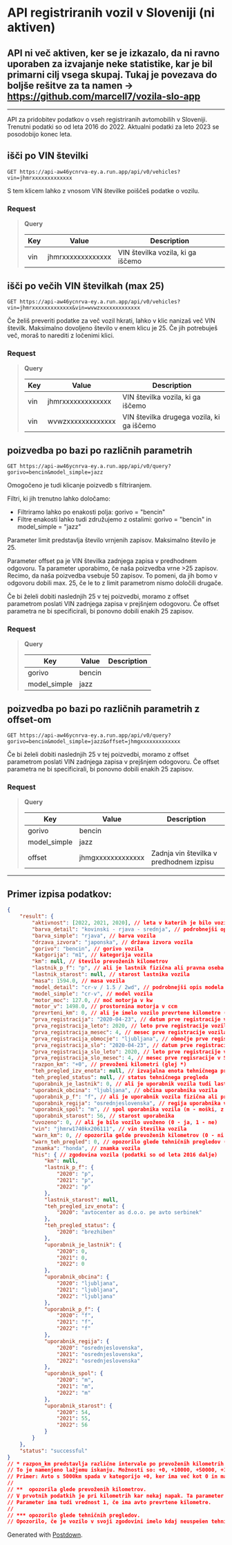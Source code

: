 # API registriranih vozil v Sloveniji (ni aktiven)

## API ni več aktiven, ker se je izkazalo, da ni ravno uporaben za izvajanje neke statistike, kar je bil primarni cilj vsega skupaj. Tukaj je povezava do boljše rešitve za ta namen -> https://github.com/marcell7/vozila-slo-app

_________________________________________________________________________________________________________________________________________________________________________________________________________________

API za pridobitev podatkov o vseh registriranih avtomobilih v Sloveniji.
Trenutni podatki so od leta 2016 do 2022. Aktualni podatki za leto 2023 se posodobijo konec leta.


## išči po VIN številki

```
GET https://api-aw46ycnrva-ey.a.run.app/api/v0/vehicles?vin=jhmrxxxxxxxxxxxxx
```

S tem klicem lahko z vnosom VIN številke poiščeš podatke o vozilu.

### Request

> 
> **Query**
> 
> |Key|Value|Description|
> |---|---|---|
> |vin|jhmrxxxxxxxxxxxxx|VIN številka vozila, ki ga iščemo|
> 

## išči po večih VIN številkah (max 25)

```
GET https://api-aw46ycnrva-ey.a.run.app/api/v0/vehicles?vin=jhmrxxxxxxxxxxxxx&vin=wvwzxxxxxxxxxxxxx
```

Če želiš preveriti podatke za več vozil hkrati, lahko v klic nanizaš več VIN številk. Maksimalno dovoljeno število v enem klicu je 25. Če jih potrebuješ več, moraš to narediti z ločenimi klici.

### Request

> 
> **Query**
> 
> |Key|Value| Description                               |
> |---|-------------------------------------------|---|
> |vin|jhmrxxxxxxxxxxxxx| VIN številka vozila, ki ga iščemo         |
> |vin|wvwzxxxxxxxxxxxxx| VIN številka drugega vozila, ki ga iščemo |
> 

## poizvedba po bazi po različnih parametrih

```
GET https://api-aw46ycnrva-ey.a.run.app/api/v0/query?gorivo=bencin&model_simple=jazz
```

Omogočeno je tudi klicanje poizvedb s filtriranjem.

Filtri, ki jih trenutno lahko določamo:

- Filtriramo lahko po enakosti polja: gorivo = "bencin"
- Filtre enakosti lahko tudi združujemo z ostalimi: gorivo = "bencin" in model_simple = "jazz"
    

Parameter limit predstavlja število vrnjenih zapisov. Maksimalno število je 25.

Parameter offset pa je VIN številka zadnjega zapisa v predhodnem odgovoru. Ta parameter uporabimo, če naša poizvedba vrne >25 zapisov. Recimo, da naša poizvedba vsebuje 50 zapisov. To pomeni, da jih bomo v odgovoru dobili max. 25, če le to z limit parametrom nismo določili drugače.

Če bi želeli dobiti naslednjih 25 v tej poizvedbi, moramo z offset parametrom poslati VIN zadnjega zapisa v prejšnjem odogovoru. Če offset parametra ne bi specificirali, bi ponovno dobili enakih 25 zapisov.

### Request

> 
> **Query**
> 
> |Key|Value|Description|
> |---|---|---|
> |gorivo|bencin||
> |model_simple|jazz||
> 

## poizvedba po bazi po različnih parametrih z offset-om

```
GET https://api-aw46ycnrva-ey.a.run.app/api/v0/query?gorivo=bencin&model_simple=jazz&offset=jhmgxxxxxxxxxxxxx
```

Če bi želeli dobiti naslednjih 25 v tej poizvedbi, moramo z offset parametrom poslati VIN zadnjega zapisa v prejšnjem odogovoru. Če offset parametra ne bi specificirali, bi ponovno dobili enakih 25 zapisov.

### Request

> 
> **Query**
> 
> |Key|Value|Description|
> |---|---|---|
> |gorivo|bencin||
> |model_simple|jazz||
> |offset|jhmgxxxxxxxxxxxxx|Zadnja vin številka v predhodnem izpisu|
>

---

## Primer izpisa podatkov:
``` json
{
    "result": {
        "aktivnost": [2022, 2021, 2020], // leta v katerih je bilo vozilo registrirano
        "barva_detail": "kovinski - rjava - srednja", // podrobnejši opis barve vozila
        "barva_simple": "rjava", // barva vozila
        "drzava_izvora": "japonska", // država izvora vozila
        "gorivo": "bencin", // gorivo vozila
        "katgorija": "m1", // kategorija vozila
        "km": null, // število prevoženih kilometrov
        "lastnik_p_f": "p", // ali je lastnik fizična ali pravna oseba (f - fizična, p - pravna)
        "lastnik_starost": null, // starost lastnika vozila
        "masa": 1594.0, // masa vozila
        "model_detail": "cr-v / 1.5 / 2wd", // podrobnejši opis modela vozila
        "model_simple": "cr-v", // model vozila
        "motor_moc": 127.0, // moč motorja v kw
        "motor_v": 1498.0, // prostornina motorja v ccm
        "prevrteni_km": 0, // ali je imelo vozilo prevrtene kilometre (od leta 2016) (0 - ne, 1 -ja)
        "prva_registracija": "2020-04-23", // datum prve registracije vozila (leto-mesec-dan)
        "prva_registracija_leto": 2020, // leto prve registracije vozila
        "prva_registracija_mesec": 4, // mesec prve registracije vozila
        "prva_registracija_obmocje": "ljubljana", // območje prve registracije vozila
        "prva_registracija_slo": "2020-04-23", // datum prve registracije v Sloveniji
        "prva_registracija_slo_leto": 2020, // leto prve registracije v Sloveniji
        "prva_registracija_slo_mesec": 4, // mesec prve regisracije v Sloveniji
        "razpon_km": "+0", // prevoženi kilometri (glej *)
        "teh_pregled_izv_enota": null, // izvajalna enota tehničnega pregleda
        "teh_pregled_status": null, // status tehničnega pregleda
        "uporabnik_je_lastnik": 0, // ali je uporabnik vozila tudi lastnik (0 - ne, 1 - ja)
        "uporabnik_obcina": "ljubljana", // občina uporabnika vozila
        "uporabnik_p_f": "f", // ali je uporabnik vozila fizična ali pravna oseba (p - pravna, f - fizična)
        "uporabnik_regija": "osrednjeslovenska", // regija uporabnika vozila
        "uporabnik_spol": "m", // spol uporabnika vozila (m - moški, z - ženska)
        "uporabnik_starost": 56, // starost uporabnika
        "uvozeno": 0, // ali je bilo vozilo uvoženo (0 - ja, 1 - ne)
        "vin": "jhmrw1740kx206111", // vin številka vozila
        "warn_km": 0, // opozorila gelde prevoženih kilometrov (0 - ni opozorila, 1 - je opozorilo; glej **)
        "warn_teh_pregled": 0, // opozorilo glede tehničnih pregledov (0 - ni opozorila, 1 - je opozorilo; glej ***)
        "znamka": "honda", // znamka vozila
        "his": { // zgodovina vozila (podatki so od leta 2016 dalje)
            "km": null,
            "lastnik_p_f": {
                "2020": "p",
                "2021": "p",
                "2022": "p"
            },
            "lastnik_starost": null,
            "teh_pregled_izv_enota": {
                "2020": "avtocenter as d.o.o. pe avto serbinek"
            },
            "teh_pregled_status": {
                "2020": "brezhiben"
            },
            "uporabnik_je_lastnik": {
                "2020": 0,
                "2021": 0,
                "2022": 0
            },
            "uporabnik_obcina": {
                "2020": "ljubljana",
                "2021": "ljubljana",
                "2022": "ljubljana"
            },
            "uporabnik_p_f": {
                "2020": "f",
                "2021": "f",
                "2022": "f"
            },
            "uporabnik_regija": {
                "2020": "osrednjeslovenska",
                "2021": "osrednjeslovenska",
                "2022": "osrednjeslovenska"
            },
            "uporabnik_spol": {
                "2020": "m",
                "2021": "m",
                "2022": "m"
            },
            "uporabnik_starost": {
                "2020": 54,
                "2021": 55,
                "2022": 56
            }
        }
    },
    "status": "successful"
}
// * razpon_km predstavlja različne intervale po prevoženih kilometrih.
// To je namenjeno lažjemu iskanju. Možnosti so: +0, +10000, +50000, +100000, +150000, +200000, +300000
// Primer: Avto s 5000km spada v kategorijo +0, ker ima več kot 0 in manj kot 10000 prevoženih km.
//
// **  opozorila glede prevoženih kilometrov.
// V prvotnih podatkih je pri kilometrih kar nekaj napak. Ta parameter nam pove, če je potrebno biti pozoren pri zabeleženih kilometrih. ker gre lahko za napako.
// Parameter ima tudi vrednost 1, če ima avto prevrtene kilometre.
//
// *** opozorilo glede tehničnih pregledov.
// Opozorilo, če je vozilo v svoji zgodovini imelo kdaj neuspešen tehnični ali pogojno brezhiben pregled

 ```
Generated with [Postdown][PyPI].

[PyPI]:    https://pypi.python.org/pypi/Postdown
